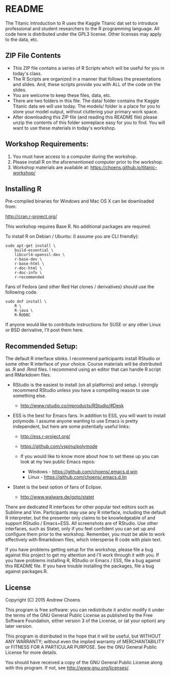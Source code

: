 # README

The Titanic Introduction to R uses the Kaggle Titanic dat set to
introduce professional and student researchers to the R programming
language. All code here is distributed under the GPL3 license. Other
licenses may apply to the data, etc.

## ZIP File Contents

- This ZIP file contains a series of R Scripts which will be useful
  for you in today's class.
- The R Scripts are organized in a manner that follows the
  presentations and slides. And, these scripts provide you with ALL of
  the code on the slides.
- You are welcome to keep these files, data, etc.
- There are two folders in this file. The data/ folder contains the
  Kaggle Titanic data we will use today. The models/ folder is a place
  for you to store your model output, without cluttering your primary
  work space.
- After downloading this ZIP file (and reading this README file)
  please unzip the contents of this folder someplace easy for you to
  find. You will want to use these materials in today's workshop.

## Workshop Requirements:

1. You must have access to a computer during the workshop.
2. Please install R on the aforementioned computer prior to the
   workshop. 
3. Workshop materials are available at: https://choens.github.io/titanic-workshop/

## Installing R

Pre-compiled binaries for Windows and Mac OS X can be downloaded from:

http://cran.r-project.org/

This workshop requires Base R. No additional packages are required.

To install R on Debian / Ubuntu: (I assume you are CLI friendly):

    sudo apt-get install \
        build-essential \
        libcurl4-openssl-dev \
        r-base-dev \
        r-base-html \
        r-doc-html \
        r-doc-info \
        r-recommended

Fans of Fedora (and other Red Hat clones / derivatives) should use the
following code.

    sudo dnf install \
        R \
        R-java \
        R-RODBC

If anyone would like to contribute instructions for SUSE or any other
Linux or BSD derivative, I'll post them here.

## Recommended Setup:

The default R interface stinks. I recommend participants install
RStudio or some other R interface of your choice. Course materials
will be distributed as .R and .Rmd files. I recommend using an editor
that can handle R script and RMarkdown files.

- RStudio is the easiest to install (on all platforms) and setup. I
  strongly recommend RStudio unless you have a compelling reason to
  use something else.

    - http://www.rstudio.co/mproducts/RStudio/#Desk

- ESS is the best for Emacs fans. In addition to ESS, you will want to
  install polymode. I assume anyone wanting to use Emacs is pretty
  independent, but here are some potentially useful links:

    - http://ess.r-project.org/
    - https://github.com/vspinu/polymode
    - If you would like to know more about how to set
      these up you can look at my two public Emacs repos:
    
        - Windows - https://github.com/choens/.emacs.d.win
        - Linux - https://github.com/choens/.emacs.d.lin
    
- Statet is the best option of fans of Eclipse.
    
    - http://www.walware.de/goto/statet

There are dedicated R interfaces for other popular text editors such
as Sublime and Vim. Participants may use any R interface, including
the default R interpreter, but the presenter only claims to be
knowledgeable of and support RStudio / Emacs+ESS. All screenshots are
of RStudio. Use other interfaces, such as Statet, only if you feel
confident you can set up and configure them prior to the
workshop. Remember, you must be able to work effectively with
Rmarkdown files, which intersperse R code with plain text.

If you have problems getting setup for the workshop, please file a bug
against this project to get my attention and I'll work through it with
you. If you have problems installing R, RStudio or Emacs / ESS, file a
bug against this README file. If you have trouble installing the
packages, file a bug against packages.R.

## License

Copyright (C) 2015 Andrew Choens

This program is free software: you can redistribute it and/or
modify it under the terms of the GNU General Public License as
published by the Free Software Foundation, either version 3 of the
License, or (at your option) any later version.

This program is distributed in the hope that it will be useful,
but WITHOUT ANY WARRANTY; without even the implied warranty of
MERCHANTABILITY or FITNESS FOR A PARTICULAR PURPOSE.  See the GNU
General Public License for more details.

You should have received a copy of the GNU General Public License
along with this program.  If not, see
<http://www.gnu.org/licenses/>.
